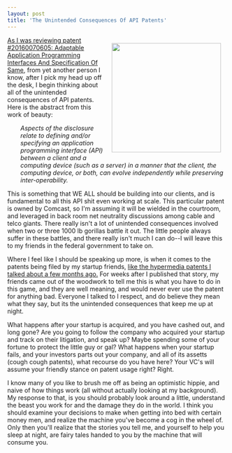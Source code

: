 ```yaml
---
layout: post
title: 'The Unintended Consequences Of API Patents'
---
```

<p><img style="padding: 15px;" src="http://kinlane-productions.s3.amazonaws.com/api-evangelist-site/blog/bw-gears-three-machine.png" alt="" width="250" align="right" /></p>
<p><a href="http://appft.uspto.gov/netacgi/nph-Parser?Sect1=PTO2&amp;Sect2=HITOFF&amp;u=%2Fnetahtml%2FPTO%2Fsearch-adv.html&amp;r=2965&amp;p=60&amp;f=G&amp;l=50&amp;d=PG01&amp;S1=20160310.PD.&amp;OS=PD/20160310&amp;RS=PD/20160310">As I was reviewing patent #20160070605:&nbsp;Adaptable Application Programming Interfaces And Specification Of Same</a>, from yet another person I know, after I pick my head up off the desk, I begin thinking about all of the unintended consequences of API patents. Here is the abstract from this work of beauty:</p>
<p style="padding-left: 30px;"><em>Aspects of the disclosure relate to defining and/or specifying an application programming interface (API) between a client and a computing device (such as a server) in a manner that the client, the computing device, or both, can evolve independently while preserving inter-operability.</em></p>
<p><span>This is something that WE ALL should be building into our clients, and is fundamental to all this API shit even working at scale. This particular patent is owned by Comcast, so I'm assuming it will be wielded in the courtroom, and leveraged in back room net neutrality discussions among cable and telco giants. There really isn't a lot of unintended consequences involved when two or three 1000 lb gorillas battle it out. The little people always suffer in these battles, and there really isn't much I can do--I will leave this to my friends in the federal government to take on.</span></p>
<p>Where I feel like I should be speaking up more, is when it comes to the patents being filed by my startup friends, <a href="http://apievangelist.com/2016/01/27/my-stance-on-apis-and-patents/">like the hypermedia patents I talked about a few months ago.</a> For weeks after I published that story, my friends came out of the woodwork to tell me this is what you have to do in this game, and they are well meaning, and would never ever use the patent for anything bad. Everyone I talked to I respect, and do believe they mean what they say, but its the unintended consequences that keep me up at night.</p>
<p><span>What happens after your startup is acquired, and you have cashed out, and long gone? Are you going to follow the company who acquired your startup and track on their litigation, and speak up? Maybe spending some of your fortune to protect the little guy or gal? What happens when your startup fails, and your investors parts out your company, and all of its assetts (cough cough patents), what recourse do you have here? Your VC's will assume your friendly stance on patent usage right? Right.&nbsp;</span></p>
<p><span>I know many of you like to brush me off as being an optimistic hippie, and naive of how things work (all without actually looking at my background). My response to that, is you should probably look around a little, understand the beast you work for and the damage they do in the world. I think you should examine your decisions to make when getting into bed with certain money men, and realize the machine you've become a cog in the wheel of. Only then you'll realize that the stories you tell me, and yourself to help you sleep at night, are fairy tales handed to you by the machine that will consume you.&nbsp;</span></p>